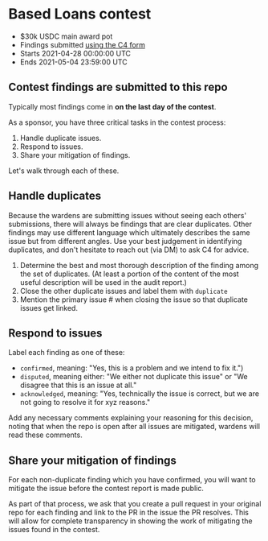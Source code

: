 # Based Loans contest
- $30k USDC main award pot
- Findings submitted [using the C4 form](https://c4-basedloans.netlify.app/)
- Starts 2021-04-28 00:00:00 UTC
- Ends 2021-05-04 23:59:00 UTC

## Contest findings are submitted to this repo

Typically most findings come in **on the last day of the contest**.

As a sponsor, you have three critical tasks in the contest process:

1. Handle duplicate issues.
2. Respond to issues.
3. Share your mitigation of findings.

Let's walk through each of these.

## Handle duplicates

Because the wardens are submitting issues without seeing each others' submissions, there will always be findings that are clear duplicates. Other findings may use different language which ultimately describes the same issue but from different angles. Use your best judgement in identifying duplicates, and don't hesitate to reach out (via DM) to ask C4 for advice.

1. Determine the best and most thorough description of the finding among the set of duplicates. (At least a portion of the content of the most useful description will be used in the audit report.)
2. Close the other duplicate issues and label them with `duplicate`
3. Mention the primary issue # when closing the issue so that duplicate issues get linked.

## Respond to issues

Label each finding as one of these:
- `confirmed`, meaning: "Yes, this is a problem and we intend to fix it.")
- `disputed`, meaning either: "We either not duplicate this issue" or "We disagree that this is an issue at all."
- `acknowledged`, meaning: "Yes, technically the issue is correct, but we are not going to resolve it for xyz reasons."

Add any necessary comments explaining your reasoning for this decision, noting that when the repo is open after all issues are mitigated, wardens will read these comments.

## Share your mitigation of findings

For each non-duplicate finding which you have confirmed, you will want to mitigate the issue before the contest report is made public.

As part of that process, we ask that you create a pull request in your original repo for each finding and link to the PR in the issue the PR resolves. This will allow for complete transparency in showing the work of mitigating the issues found in the contest.
